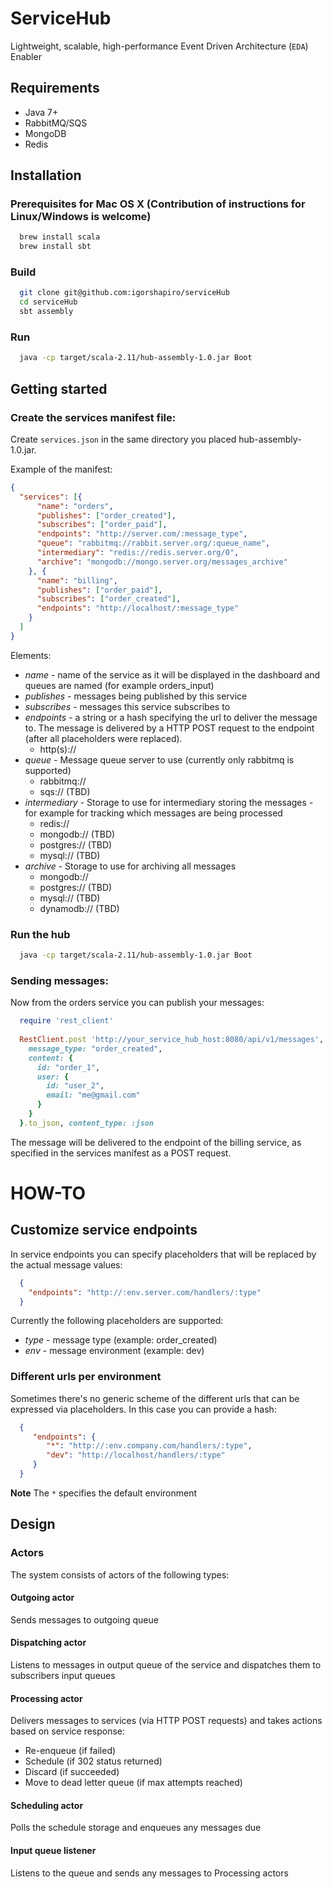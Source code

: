 # ServiceHub

Lightweight, scalable, high-performance Event Driven Architecture (`EDA`) Enabler

## Requirements

- Java 7+
- RabbitMQ/SQS
- MongoDB
- Redis

## Installation

### Prerequisites for Mac OS X (Contribution of instructions for Linux/Windows is welcome)

```sh
  brew install scala
  brew install sbt
```

### Build

```sh
  git clone git@github.com:igorshapiro/serviceHub
  cd serviceHub
  sbt assembly
```

### Run

```sh
  java -cp target/scala-2.11/hub-assembly-1.0.jar Boot
```

## Getting started

### Create the services manifest file:

Create `services.json` in the same directory you placed hub-assembly-1.0.jar.

Example of the manifest:

```json
{
  "services": [{
      "name": "orders",
      "publishes": ["order_created"],
      "subscribes": ["order_paid"],
      "endpoints": "http://server.com/:message_type",
      "queue": "rabbitmq://rabbit.server.org/:queue_name",
      "intermediary": "redis://redis.server.org/0",
      "archive": "mongodb://mongo.server.org/messages_archive"
    }, {
      "name": "billing",
      "publishes": ["order_paid"],
      "subscribes": ["order_created"],
      "endpoints": "http://localhost/:message_type"
    }
  ]
}
```

Elements:

  - *name* - name of the service as it will be displayed in the dashboard and queues are named (for example orders_input)
  - *publishes* - messages being published by this service
  - *subscribes* - messages this service subscribes to
  - *endpoints* - a string or a hash specifying the url to deliver the message to. The message is delivered by a HTTP POST request to the endpoint (after all placeholders were replaced).
    - http(s)://
  - *queue* - Message queue server to use (currently only rabbitmq is supported)
    - rabbitmq://
    - sqs:// (TBD)
  - *intermediary* - Storage to use for intermediary storing the messages - for example for tracking which messages are being processed
    - redis://
    - mongodb:// (TBD)
    - postgres:// (TBD)
    - mysql:// (TBD)
  - *archive* - Storage to use for archiving all messages
    - mongodb://
    - postgres:// (TBD)
    - mysql:// (TBD)
    - dynamodb:// (TBD)

### Run the hub

```sh
  java -cp target/scala-2.11/hub-assembly-1.0.jar Boot
```

### Sending messages:
Now from the orders service you can publish your messages:

```ruby
  require 'rest_client'
  
  RestClient.post 'http://your_service_hub_host:8080/api/v1/messages', {
    message_type: "order_created", 
    content: {  
      id: "order_1",
      user: {
        id: "user_2",
        email: "me@gmail.com"
      }
    }
  }.to_json, content_type: :json
```

The message will be delivered to the endpoint of the billing service, as specified in the services manifest as a POST request.

# HOW-TO

## Customize service endpoints
In service endpoints you can specify placeholders that will be replaced by the actual message values:

```json
  {
    "endpoints": "http://:env.server.com/handlers/:type"
  }
```

Currently the following placeholders are supported:

  - *type* - message type (example: order_created)
  - *env* - message environment (example: dev)

### Different urls per environment

Sometimes there's no generic scheme of the different urls that can be expressed via placeholders. In this case you can provide a hash:

```json
  {
     "endpoints": {
        "*": "http://:env.company.com/handlers/:type",
        "dev": "http://localhost/handlers/:type"
     }
  }
```

**Note** The `*` specifies the default environment


## Design

### Actors

The system consists of actors of the following types:

#### Outgoing actor
Sends messages to outgoing queue

#### Dispatching actor
Listens to messages in output queue of the service and dispatches them to subscribers input queues

#### Processing actor
Delivers messages to services (via HTTP POST requests) and takes actions based on service response:

 - Re-enqueue (if failed)
 - Schedule (if 302 status returned)
 - Discard (if succeeded)
 - Move to dead letter queue (if max attempts reached)

#### Scheduling actor
Polls the schedule storage and enqueues any messages due

#### Input queue listener
Listens to the queue and sends any messages to Processing actors
